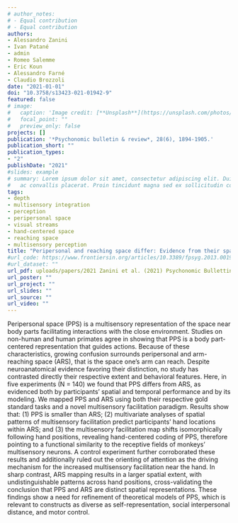 ```yaml
---
# author_notes:
# - Equal contribution
# - Equal contribution
authors:
- Alessandro Zanini
- Ivan Patané
- admin
- Romeo Salemme
- Eric Koun
- Alessandro Farné
- Claudio Brozzoli
date: "2021-01-01"
doi: "10.3758/s13423-021-01942-9"
featured: false
# image:
#   caption: 'Image credit: [**Unsplash**](https://unsplash.com/photos/jdD8gXaTZsc)'
#   focal_point: ""
#   preview_only: false
projects: []
publication: '*Psychonomic bulletin & review*, 28(6), 1894-1905.'
publication_short: ""
publication_types:
- "2"
publishDate: "2021"
#slides: example
# summary: Lorem ipsum dolor sit amet, consectetur adipiscing elit. Duis posuere tellus
#   ac convallis placerat. Proin tincidunt magna sed ex sollicitudin condimentum.
tags:
- depth
- multisensory integration
- perception
- peripersonal space
- visual streams
- hand-centered space 
- reaching space 
- multisensory perception
title: "Peripersonal and reaching space differ: Evidence from their spatial extent and multisensory facilitation pattern"
#url_code: https://www.frontiersin.org/articles/10.3389/fpsyg.2013.00190/full
#url_dataset: ""
url_pdf: uploads/papers/2021 Zanini et al. (2021) Psychonomic Bullettin and Review.pdf
url_poster: ""
url_project: ""
url_slides: ""
url_source: ""
url_video: ""
---
```


Peripersonal space (PPS) is a multisensory representation of the space near body parts facilitating interactions with the close environment. Studies on non-human and human primates agree in showing that PPS is a body part-centered representation that guides actions. Because of these characteristics, growing confusion surrounds peripersonal and arm-reaching space (ARS), that is the space one’s arm can reach. Despite neuroanatomical evidence favoring their distinction, no study has contrasted directly their respective extent and behavioral features. Here, in five experiments (N = 140) we found that PPS differs from ARS, as evidenced both by participants’ spatial and temporal performance and by its modeling. We mapped PPS and ARS using both their respective gold standard tasks and a novel multisensory facilitation paradigm. Results show that: (1) PPS is smaller than ARS; (2) multivariate analyses of spatial patterns of multisensory facilitation predict participants’ hand locations within ARS; and (3) the multisensory facilitation map shifts isomorphically following hand positions, revealing hand-centered coding of PPS, therefore pointing to a functional similarity to the receptive fields of monkeys’ multisensory neurons. A control experiment further corroborated these results and additionally ruled out the orienting of attention as the driving mechanism for the increased multisensory facilitation near the hand. In sharp contrast, ARS mapping results in a larger spatial extent, with undistinguishable patterns across hand positions, cross-validating the conclusion that PPS and ARS are distinct spatial representations. These findings show a need for refinement of theoretical models of PPS, which is relevant to constructs as diverse as self-representation, social interpersonal distance, and motor control.